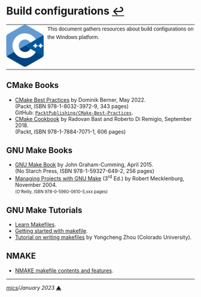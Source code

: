 # <span id="top">Build configurations</span> <span style="size:20%;"><a href="README.md">↩</a></span>

<table style="font-family:Helvetica,Arial;font-size:14px;line-height:1.6;">
  <tr>
  <td style="border:0;padding:0 10px 0 0;;min-width:100px;"><a href="https://isocpp.org/" rel="external"><img src="docs/images/cpp_logo.png" width="100" alt="ISO C++"/></a></td>
  <td style="border:0;padding:0;vertical-align:text-top;">This document gathers resources about build configurations on the Windows platform.
  </td>
  </tr>
</table>

## <span id="cmake_books">CMake Books</span>

- [CMake Best Practices][cmake_berner] by Dominik Berner, May 2022.<br/><span>(Packt, ISBN 978-1-8032-3972-9, 343 pages)<br/><span>GitHub: <a href="https://github.com/PacktPublishing/CMake-Best-Practices"><code>PacktPublishing/CMake-Best-Practices</code></a>.</span>
- [CMake Cookbook][cmake_bast] by Radovan Bast and Roberto Di Remigio, September 2018.<br/><span>(Packt, ISBN 978-1-7884-7071-1, 606 pages)</span>

## <span id="gnu_books">GNU Make Books</span>

- [GNU Make Book][gnu_book_cumming] by John Graham-Cumming, April 2015.<br/><span>(No Starch Press, ISBN 978-1-59327-649-2, 256 pages)</span>
- [Managing Projects with GNU Make][gnu_book_mecklenburg] (3<sup>rd</sup> Ed.) by Robert Mecklenburg, November 2004.<br/><span style="font-size:80%;">(O'Reilly, ISBN 978-0-5960-0610-5,xxx pages)</span>

## <span id="gnu_tutorials">GNU Make Tutorials</span>

- [Learn Makefiles](https://makefiletutorial.com/).
- [Getting started with makefile][gnu_riptutorial].
- [Tutorial on writing makefiles][gnu_zhou] by Yongcheng Zhou (Colorado University).

## <span id="nmake_makefile">NMAKE</span>

- [NMAKE makefile contents and features][nmake_microsoft].

***

*[mics](https://lampwww.epfl.ch/~michelou/)/January 2023* [**&#9650;**](#top)
<span id="bottom">&nbsp;</span>

<!-- link refs -->

[cmake_bast]: https://www.packtpub.com/product/cmake-cookbook/9781788470711 "CMake Cookbook"
[cmake_berner]: https://www.packtpub.com/product/cmake-best-practices/9781803239729
[gnu_book_cumming]: https://nostarch.com/gnumake "GNU Make Book"
[gnu_book_mecklenburg]: https://www.oreilly.com/library/view/managing-projects-with/0596006101/
[gnu_riptutorial]: https://riptutorial.com/makefile
[gnu_zhou]: https://www.math.colostate.edu/~yzhou/computer/writemakefile.html
[nmake_microsoft]: https://docs.microsoft.com/en-us/cpp/build/reference/contents-of-a-makefile
